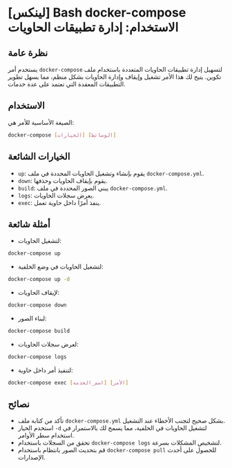 # [لينكس] Bash docker-compose الاستخدام: إدارة تطبيقات الحاويات

## نظرة عامة
يستخدم أمر `docker-compose` لتسهيل إدارة تطبيقات الحاويات المتعددة باستخدام ملف تكوين. يتيح لك هذا الأمر تشغيل وإيقاف وإدارة الحاويات بشكل منظم، مما يسهل تطوير التطبيقات المعقدة التي تعتمد على عدة خدمات.

## الاستخدام
الصيغة الأساسية للأمر هي:

```bash
docker-compose [الخيارات] [الوسائط]
```

## الخيارات الشائعة
- `up`: يقوم بإنشاء وتشغيل الحاويات المحددة في ملف `docker-compose.yml`.
- `down`: يقوم بإيقاف الحاويات وحذفها.
- `build`: يبني الصور المحددة في ملف `docker-compose.yml`.
- `logs`: يعرض سجلات الحاويات.
- `exec`: ينفذ أمرًا داخل حاوية تعمل.

## أمثلة شائعة
- لتشغيل الحاويات:
```bash
docker-compose up
```

- لتشغيل الحاويات في وضع الخلفية:
```bash
docker-compose up -d
```

- لإيقاف الحاويات:
```bash
docker-compose down
```

- لبناء الصور:
```bash
docker-compose build
```

- لعرض سجلات الحاويات:
```bash
docker-compose logs
```

- لتنفيذ أمر داخل حاوية:
```bash
docker-compose exec [اسم_الخدمة] [الأمر]
```

## نصائح
- تأكد من كتابة ملف `docker-compose.yml` بشكل صحيح لتجنب الأخطاء عند التشغيل.
- استخدم الخيار `-d` لتشغيل الحاويات في الخلفية، مما يسمح لك بالاستمرار في استخدام سطر الأوامر.
- تحقق من السجلات باستخدام `docker-compose logs` لتشخيص المشكلات بسرعة.
- قم بتحديث الصور بانتظام باستخدام `docker-compose pull` للحصول على أحدث الإصدارات.